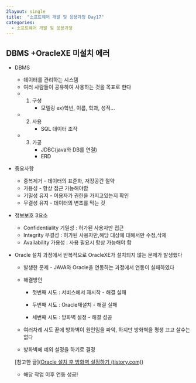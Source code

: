 ```yaml
---
2layout: single
title:  "소프트웨어 개발 및 응용과정 Day17"
categories:
  - 소프트웨어 개발 및 응용과정
---
```


## DBMS  +OracleXE 미설치 에러

* DBMS

  * 데이터를 관리하는 시스템
  * 여러 사람들이 공유하여 사용하는 것을 목표로 한다
  * 1. 구성
       * 모델링 ex)학번, 이름, 학과, 성적...
  * 2. 사용
       * SQL  데이터 조작
  * 3. 가공
       * JDBC(java와 DB를 연결)
       * ERD

* 중요사항

  * 중복제거 - 데이터의 표준화, 저장공간 절약
  * 가용성 - 항상 접근 가능해야함
  * 기밀성 유지 - 이용자가 권한을 가지고있는지 확인
  * 무결성 유지 - 데이터의 변조를 막는 것

* 정보보호 3요소

  * Confidentiality 기밀성 : 허가된 사용자만 접근
  * Integrity 무결성 : 허가된 사용자만,해당 대상에 대해서만 수정,삭제
  * Availability 가용성 : 사용 필요시 항상 가능해야 함

* Oracle 설치 과정에서 반복적으로 OracleXE가 설치되지 않는 문제가 발생했다

  * 발생한 문제 - JAVA와 Oracle을 연동하는 과정에서 연동이 실패하였다
  * 해결방안
  
    * 첫번째 시도 : 서비스에서 재시작 - 해결 실패
  
    * 두번째 시도 : Oracle재설치 - 해결 실패
  
    * 세번째 시도 : 방화벽 설정 - 해결 성공
  * 여러차례 시도 끝에 방화벽이 원인임을 파악, 하지만 방화벽을 평생 끄고 살수는 없다
  * 방화벽에 예외 설정을 하기로 결정
  
  [참고한 글]([Oracle 설치 후 방화벽 설정하기 (tistory.com)](https://dynamic-programmer.tistory.com/entry/oracle-설치-후-방화벽-설정하기))
  
  * 해당 작업 이후 연동 성공!

